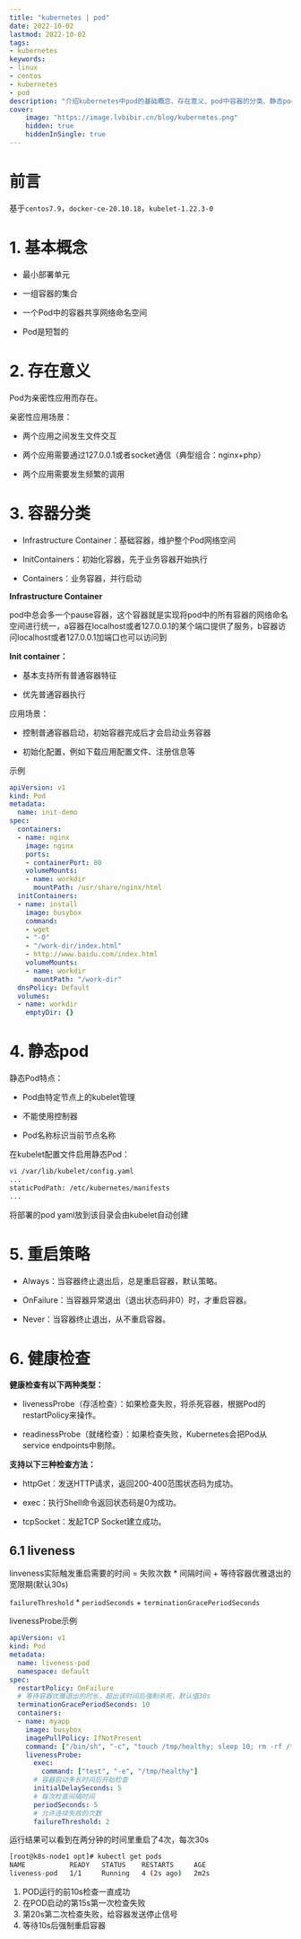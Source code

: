 ```yaml
---
title: "kubernetes | pod" 
date: 2022-10-02
lastmod: 2022-10-02
tags: 
- kubernetes
keywords:
- linux
- centos
- kubernetes
- pod
description: "介绍kubernetes中pod的基础概念、存在意义、pod中容器的分类、静态pod、重启策略、健康检查等" 
cover:
    image: "https://image.lvbibir.cn/blog/kubernetes.png"
    hidden: true
    hiddenInSingle: true 
---
```

# 前言

基于`centos7.9`，`docker-ce-20.10.18`，`kubelet-1.22.3-0`

# 1. 基本概念

- 最小部署单元

- 一组容器的集合

- 一个Pod中的容器共享网络命名空间

- Pod是短暂的

# 2. 存在意义

Pod为亲密性应用而存在。

亲密性应用场景：

- 两个应用之间发生文件交互

- 两个应用需要通过127.0.0.1或者socket通信（典型组合：nginx+php） 

- 两个应用需要发生频繁的调用

# 3. 容器分类

- Infrastructure Container：基础容器，维护整个Pod网络空间

- InitContainers：初始化容器，先于业务容器开始执行

- Containers：业务容器，并行启动

**Infrastructure Container**

pod中总会多一个pause容器，这个容器就是实现将pod中的所有容器的网络命名空间进行统一，a容器在localhost或者127.0.0.1的某个端口提供了服务，b容器访问localhost或者127.0.0.1加端口也可以访问到

**Init container：** 

- 基本支持所有普通容器特征

- 优先普通容器执行

应用场景：

- 控制普通容器启动，初始容器完成后才会启动业务容器

- 初始化配置，例如下载应用配置文件、注册信息等

示例

```yaml
apiVersion: v1
kind: Pod
metadata:
  name: init-demo
spec:
  containers:
  - name: nginx
    image: nginx
    ports:
    - containerPort: 80
    volumeMounts:
    - name: workdir
      mountPath: /usr/share/nginx/html
  initContainers:
  - name: install
    image: busybox
    command:
    - wget
    - "-O"
    - "/work-dir/index.html"
    - http://www.baidu.com/index.html
    volumeMounts:
    - name: workdir
      mountPath: "/work-dir"
  dnsPolicy: Default
  volumes:
  - name: workdir
    emptyDir: {}
```

# 4. 静态pod

静态Pod特点：

- Pod由特定节点上的kubelet管理

- 不能使用控制器

- Pod名称标识当前节点名称

在kubelet配置文件启用静态Pod：

```bash
vi /var/lib/kubelet/config.yaml
...
staticPodPath: /etc/kubernetes/manifests
...
```

将部署的pod yaml放到该目录会由kubelet自动创建

# 5. 重启策略

- Always：当容器终止退出后，总是重启容器，默认策略。

- OnFailure：当容器异常退出（退出状态码非0）时，才重启容器。

- Never：当容器终止退出，从不重启容器。

# 6. 健康检查

**健康检查有以下两种类型：**

- livenessProbe（存活检查）：如果检查失败，将杀死容器，根据Pod的restartPolicy来操作。

- readinessProbe（就绪检查）：如果检查失败，Kubernetes会把Pod从service endpoints中剔除。

**支持以下三种检查方法：**

- httpGet：发送HTTP请求，返回200-400范围状态码为成功。

- exec：执行Shell命令返回状态码是0为成功。

- tcpSocket：发起TCP Socket建立成功。

## 6.1 liveness

linveness实际触发重启需要的时间 = 失败次数 * 间隔时间 + 等待容器优雅退出的宽限期(默认30s) 

`failureThreshold` * `periodSeconds` + `terminationGracePeriodSeconds`

livenessProbe示例

```yaml
apiVersion: v1
kind: Pod
metadata:
  name: liveness-pod
  namespace: default
spec:
  restartPolicy: OnFailure
  # 等待容器优雅退出的时长，超出该时间后强制杀死，默认值30s
  terminationGracePeriodSeconds: 10
  containers:
  - name: myapp
    image: busybox
    imagePullPolicy: IfNotPresent
    command: ["/bin/sh", "-c", "touch /tmp/healthy; sleep 10; rm -rf /tmp/healthy; sleep 600"]
    livenessProbe:
      exec:
        command: ["test", "-e", "/tmp/healthy"]
      # 容器启动多长时间后开始检查
      initialDelaySeconds: 5
      # 每次检查间隔时间
      periodSeconds: 5
      # 允许连续失败的次数
      failureThreshold: 2
```

运行结果可以看到在两分钟的时间里重启了4次，每次30s

```bash
[root@k8s-node1 opt]# kubectl get pods
NAME           READY   STATUS    RESTARTS     AGE
liveness-pod   1/1     Running   4 (2s ago)   2m2s
```

1. POD运行的前10s检查一直成功
2. 在POD启动的第15s第一次检查失败
3. 第20s第二次检查失败，给容器发送停止信号
4. 等待10s后强制重启容器